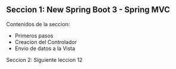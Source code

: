 ## Seccion 1: New Spring Boot 3 - Spring MVC
Contenidos de la seccion:

- Primeros pasos
- Creacion del Controlador
- Envio de datos a la Vista

Seccion 2: Siguiente leccion 12